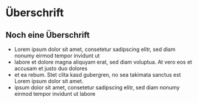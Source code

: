 # Überschrift
## Noch eine Überschrift
* Lorem ipsum dolor sit amet, consetetur sadipscing elitr, sed diam nonumy eirmod tempor invidunt ut 
* labore et dolore magna aliquyam erat, sed diam voluptua. At vero eos et accusam et justo duo dolores
* et ea rebum. Stet clita kasd gubergren, no sea takimata sanctus est Lorem ipsum dolor sit amet. 
* ipsum dolor sit amet, consetetur sadipscing elitr, sed diam nonumy eirmod tempor invidunt ut labore 